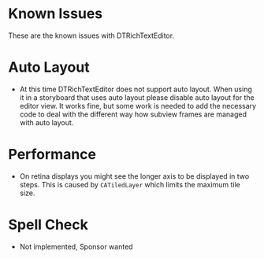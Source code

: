 Known Issues
============

These are the known issues with DTRichTextEditor.

Auto Layout
===========

- At this time DTRichTextEditor does not support auto layout. When using it in a storyboard that uses auto layout please disable auto layout for the editor view. It works fine, but some work is needed to add the necessary code to deal with the different way how subview frames are managed with auto layout.

Performance
===========

- On retina displays you might see the longer axis to be displayed in two steps. This is caused by `CATiledLayer` which limits the maximum tile size.

Spell Check
===========

- Not implemented, Sponsor wanted